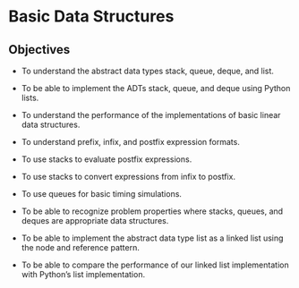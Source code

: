 
# Basic Data Structures



## Objectives
- To understand the abstract data types stack, queue, deque, and list.

- To be able to implement the ADTs stack, queue, and deque using Python lists.

- To understand the performance of the implementations of basic linear data structures.

- To understand prefix, infix, and postfix expression formats.

- To use stacks to evaluate postfix expressions.

- To use stacks to convert expressions from infix to postfix.

- To use queues for basic timing simulations.

- To be able to recognize problem properties where stacks, queues, and deques are appropriate data structures.

- To be able to implement the abstract data type list as a linked list using the node and reference pattern.

- To be able to compare the performance of our linked list implementation with Python’s list implementation.

